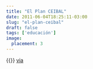 ```yaml
---
title: "El Plan CEIBAL"
date: 2011-06-04T18:25:11-03:00
slug: "el-plan-ceibal"
draft: false
tags: ['educación']
image:
  placement: 3
---
```


{{<youtube AWOpCDBuhgs>}}
 [via](http://ideaschile.wordpress.com/2011/05/17/p2p-education/)
